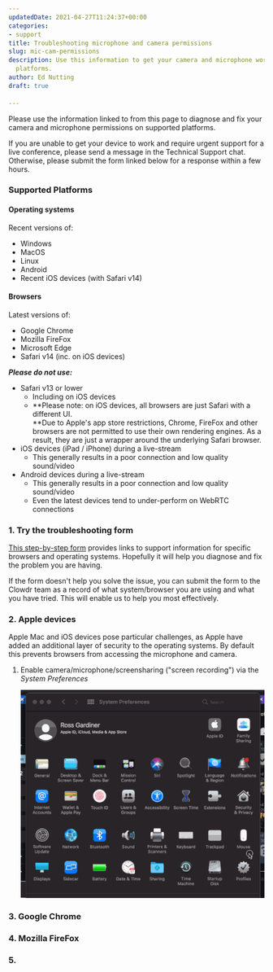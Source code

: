 ```yaml
---
updatedDate: 2021-04-27T11:24:37+00:00
categories:
- support
title: Troubleshooting microphone and camera permissions
slug: mic-cam-permissions
description: Use this information to get your camera and microphone working on supported
  platforms.
author: Ed Nutting
draft: true

---
```

Please use the information linked to from this page to diagnose and fix your camera and microphone permissions on supported platforms. 

If you are unable to get your device to work and require urgent support for a live conference, please send a message in the Technical Support chat. Otherwise, please submit the form linked below for a response within a few hours.

### Supported Platforms

#### Operating systems

Recent versions of:

* Windows
* MacOS
* Linux
* Android
* Recent iOS devices (with Safari v14)

#### Browsers

Latest versions of:

* Google Chrome
* Mozilla FireFox
* Microsoft Edge
* Safari v14 (inc. on iOS devices)

**_Please do not use:_**

* Safari v13 or lower
  * Including on iOS devices
  * **Please note: on iOS devices, all browsers are just Safari with a different UI.   
    **Due to Apple's app store restrictions, Chrome, FireFox and other browsers are not permitted to use their own rendering engines. As a result, they are just a wrapper around the underlying Safari browser.
* iOS devices (iPad / iPhone) during a live-stream
  * This generally results in a poor connection and low quality sound/video
* Android devices during a live-stream
  * This generally results in a poor connection and low quality sound/video
  * Even the latest devices tend to under-perform on WebRTC connections

### 1. Try the troubleshooting form

[This step-by-step form](https://form.asana.com?k=2O5KSgfyRmNoddFkKdJh5Q&d=1198973227684402 "Mic/Cam Troubleshooting form") provides links to support information for specific browsers and operating systems. Hopefully it will help you diagnose and fix the problem you are having. 

If the form doesn't help you solve the issue, you can submit the form to the Clowdr team as a record of what system/browser you are using and what you have tried. This will enable us to help you most effectively.

### 2. Apple devices

Apple Mac and iOS devices pose particular challenges, as Apple have added an additional layer of security to the operating systems. By default this prevents browsers from accessing the microphone and camera.

1. Enable camera/microphone/screensharing ("screen recording") via the _System Preferences_

   ![](/images/chrome-os-permissions-2.gif)

### 3. Google Chrome

### 4. Mozilla FireFox

### 5. 